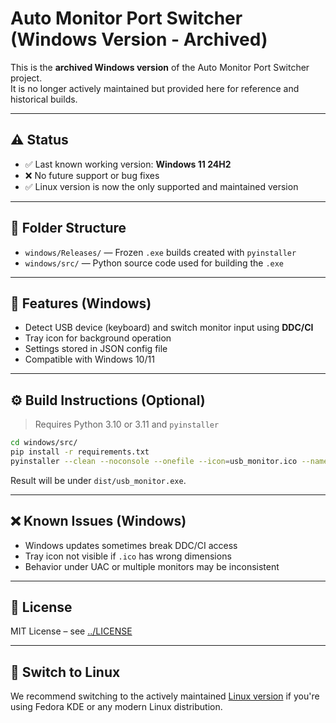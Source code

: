 # Auto Monitor Port Switcher (Windows Version - Archived)

This is the **archived Windows version** of the Auto Monitor Port Switcher project.  
It is no longer actively maintained but provided here for reference and historical builds.

---

## ⚠️ Status

- ✅ Last known working version: **Windows 11 24H2**
- ❌ No future support or bug fixes
- ✅ Linux version is now the only supported and maintained version

---

## 📁 Folder Structure

- `windows/Releases/` — Frozen `.exe` builds created with `pyinstaller`
- `windows/src/` — Python source code used for building the `.exe`

---

## 🧪 Features (Windows)

- Detect USB device (keyboard) and switch monitor input using **DDC/CI**
- Tray icon for background operation
- Settings stored in JSON config file
- Compatible with Windows 10/11

---

## ⚙️ Build Instructions (Optional)

> Requires Python 3.10 or 3.11 and `pyinstaller`

```bash
cd windows/src/
pip install -r requirements.txt
pyinstaller --clean --noconsole --onefile --icon=usb_monitor.ico --name=usb_monitor usb_monitor.py
```

Result will be under `dist/usb_monitor.exe`.

---

## ❌ Known Issues (Windows)

- Windows updates sometimes break DDC/CI access
- Tray icon not visible if `.ico` has wrong dimensions
- Behavior under UAC or multiple monitors may be inconsistent

---

## 🪪 License

MIT License – see [../LICENSE](../LICENSE)

---

## 🔁 Switch to Linux

We recommend switching to the actively maintained [Linux version](../linux/README_LINUX.md) if you're using Fedora KDE or any modern Linux distribution.


